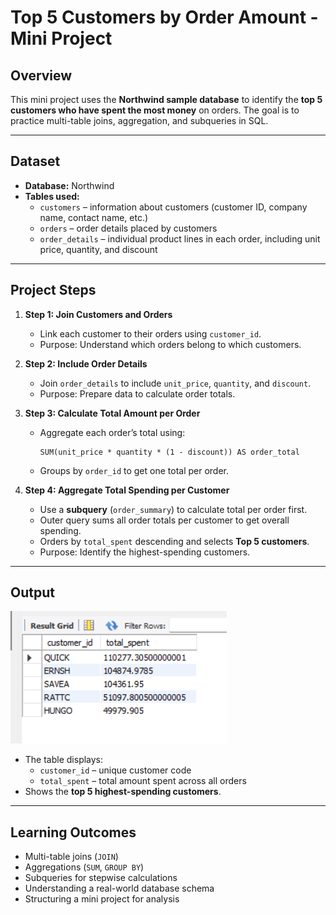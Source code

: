 # Top 5 Customers by Order Amount - Mini Project

## Overview
This mini project uses the **Northwind sample database** to identify the **top 5 customers who have spent the most money** on orders. The goal is to practice multi-table joins, aggregation, and subqueries in SQL.

---

## Dataset
- **Database:** Northwind  
- **Tables used:** 
  - `customers` – information about customers (customer ID, company name, contact name, etc.)  
  - `orders` – order details placed by customers  
  - `order_details` – individual product lines in each order, including unit price, quantity, and discount  

---

## Project Steps

1. **Step 1: Join Customers and Orders**
   - Link each customer to their orders using `customer_id`.
   - Purpose: Understand which orders belong to which customers.

2. **Step 2: Include Order Details**
   - Join `order_details` to include `unit_price`, `quantity`, and `discount`.
   - Purpose: Prepare data to calculate order totals.

3. **Step 3: Calculate Total Amount per Order**
   - Aggregate each order’s total using:
     ```
     SUM(unit_price * quantity * (1 - discount)) AS order_total
     ```
   - Groups by `order_id` to get one total per order.

4. **Step 4: Aggregate Total Spending per Customer**
   - Use a **subquery** (`order_summary`) to calculate total per order first.
   - Outer query sums all order totals per customer to get overall spending.
   - Orders by `total_spent` descending and selects **Top 5 customers**.
   - Purpose: Identify the highest-spending customers.

---

## Output
![Sample Output](sample_output.png)

- The table displays:
  - `customer_id` – unique customer code
  - `total_spent` – total amount spent across all orders
- Shows the **top 5 highest-spending customers**.

---

## Learning Outcomes
- Multi-table joins (`JOIN`)
- Aggregations (`SUM`, `GROUP BY`)
- Subqueries for stepwise calculations
- Understanding a real-world database schema
- Structuring a mini project for analysis
